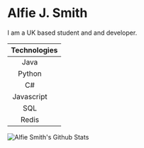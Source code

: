 # Alfie J. Smith

I am a UK based student and and developer.

| Technologies |
| :-: |
| Java <img src=https://raw.githubusercontent.com/alfiejsmith/alfiejsmith/master/assets/java.png width="16px;">|
| Python <img src=https://raw.githubusercontent.com/alfiejsmith/alfiejsmith/master/assets/python.png width="16px;">|
| C# <img src=https://raw.githubusercontent.com/alfiejsmith/alfiejsmith/master/assets/csharp.png width="16px;"> |
| Javascript <img src=https://raw.githubusercontent.com/alfiejsmith/alfiejsmith/master/assets/javascript.png width="16px;"> |
| SQL <img src=https://raw.githubusercontent.com/alfiejsmith/alfiejsmith/master/assets/sql.png width="16px;"> |
| Redis  <img src=https://raw.githubusercontent.com/alfiejsmith/alfiejsmith/master/assets/redis.png width="16px;">|

![Alfie Smith's Github Stats](https://github-readme-stats.vercel.app/api?username=alfiejsmith&show_icons=true&count_private=true)
